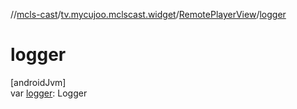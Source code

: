 //[mcls-cast](../../../index.md)/[tv.mycujoo.mclscast.widget](../index.md)/[RemotePlayerView](index.md)/[logger](logger.md)

# logger

[androidJvm]\
var [logger](logger.md): Logger
